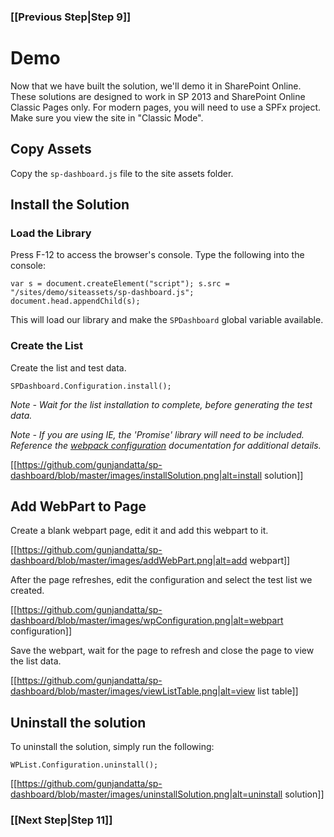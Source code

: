 ### [[Previous Step|Step 9]]

# Demo

Now that we have built the solution, we'll demo it in SharePoint Online. These solutions are designed to work in SP 2013 and SharePoint Online Classic Pages only. For modern pages, you will need to use a SPFx project. Make sure you view the site in "Classic Mode".

## Copy Assets

Copy the ```sp-dashboard.js``` file to the site assets folder.

## Install the Solution

### Load the Library

Press F-12 to access the browser's console. Type the following into the console:

```
var s = document.createElement("script"); s.src = "/sites/demo/siteassets/sp-dashboard.js"; document.head.appendChild(s);
```

This will load our library and make the ```SPDashboard``` global variable available.

### Create the List

Create the list and test data.

```
SPDashboard.Configuration.install();
```
_Note - Wait for the list installation to complete, before generating the test data._

_Note - If you are using IE, the 'Promise' library will need to be included. Reference the [webpack configuration](https://gunjandatta.github.io/dev/webpack) documentation for additional details._

[[https://github.com/gunjandatta/sp-dashboard/blob/master/images/installSolution.png|alt=install solution]]

## Add WebPart to Page

Create a blank webpart page, edit it and add this webpart to it.

[[https://github.com/gunjandatta/sp-dashboard/blob/master/images/addWebPart.png|alt=add webpart]]

After the page refreshes, edit the configuration and select the test list we created.

[[https://github.com/gunjandatta/sp-dashboard/blob/master/images/wpConfiguration.png|alt=webpart configuration]]

Save the webpart, wait for the page to refresh and close the page to view the list data.

[[https://github.com/gunjandatta/sp-dashboard/blob/master/images/viewListTable.png|alt=view list table]]

## Uninstall the solution

To uninstall the solution, simply run the following:

```
WPList.Configuration.uninstall();
```

[[https://github.com/gunjandatta/sp-dashboard/blob/master/images/uninstallSolution.png|alt=uninstall solution]]

### [[Next Step|Step 11]]